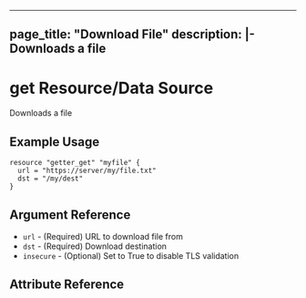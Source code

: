 
---
page_title: "Download File"
description: |-
  Downloads a file
---

# get Resource/Data Source

Downloads a file


## Example Usage

```hcl
resource "getter_get" "myfile" {
  url = "https://server/my/file.txt"
  dst = "/my/dest"
}
```

## Argument Reference
* `url` - (Required) URL to download file from
* `dst` - (Required) Download destination
* `insecure` - (Optional) Set to True to disable TLS validation

## Attribute Reference

